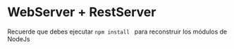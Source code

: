 # WebServer + RestServer

Recuerde que debes ejecutar ```npm install ``` para reconstruir los módulos de NodeJs

